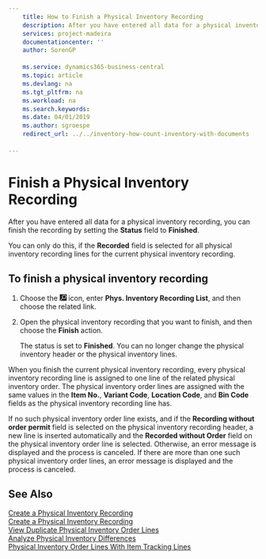 ```yaml
---
    title: How to Finish a Physical Inventory Recording
    description: After you have entered all data for a physical inventory recording, you can finish the recording by setting the Status field to Finished.
    services: project-madeira
    documentationcenter: ''
    author: SorenGP

    ms.service: dynamics365-business-central
    ms.topic: article
    ms.devlang: na
    ms.tgt_pltfrm: na
    ms.workload: na
    ms.search.keywords:
    ms.date: 04/01/2019
    ms.author: sgroespe
    redirect_url: ../../inventory-how-count-inventory-with-documents

---
```

# Finish a Physical Inventory Recording
After you have entered all data for a physical inventory recording, you can finish the recording by setting the **Status** field to **Finished**.  

You can only do this, if the **Recorded** field is selected for all physical inventory recording lines for the current physical inventory recording.  

## To finish a physical inventory recording  

1.  Choose the ![Search for Page or Report](../../media/ui-search/search_small.png "Search for Page or Report icon") icon, enter **Phys. Inventory Recording List**, and then choose the related link.  
2.  Open the physical inventory recording that you want to finish, and then choose the **Finish** action.  

    The status is set to **Finished**. You can no longer change the physical inventory header or the physical inventory lines.  

When you finish the current physical inventory recording, every physical inventory recording line is assigned to one line of the related physical inventory order. The physical inventory order lines are assigned with the same values in the **Item No.**, **Variant Code**, **Location Code**, and **Bin Code** fields as the physical inventory recording line has.  

If no such physical inventory order line exists, and if the **Recording without order permit** field is selected on the physical inventory recording header, a new line is inserted automatically and the **Recorded without Order** field on the physical inventory order line is selected. Otherwise, an error message is displayed and the process is canceled. If there are more than one such physical inventory order lines, an error message is displayed and the process is canceled.  

## See Also  
 [Create a Physical Inventory Recording](how-to-create-a-physical-inventory-recording.md)   
 [Create a Physical Inventory Recording](how-to-create-a-physical-inventory-recording.md)   
 [View Duplicate Physical Inventory Order Lines](how-to-view-duplicate-physical-inventory-order-lines.md)   
 [Analyze Physical Inventory Differences](how-to-analyze-physical-inventory-differences.md)   
 [Physical Inventory Order Lines With Item Tracking Lines](physical-inventory-order-lines-with-item-tracking-lines.md)
